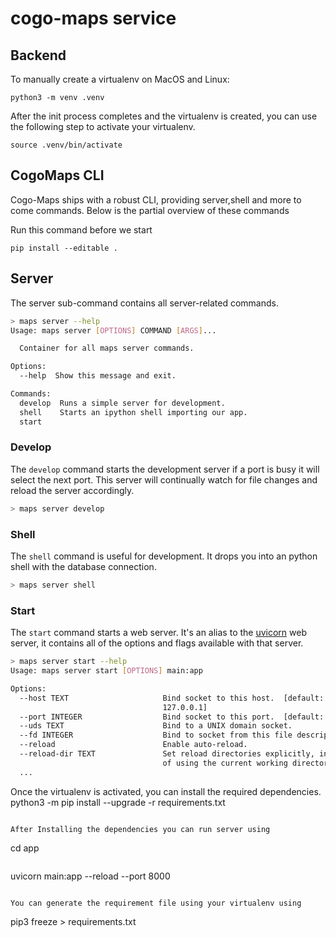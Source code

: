 # cogo-maps service


## Backend

To manually create a virtualenv on MacOS and Linux:

```
python3 -m venv .venv
```

After the init process completes and the virtualenv is created, you can use the following step to activate your virtualenv.
```
source .venv/bin/activate
```
## CogoMaps CLI
Cogo-Maps ships with a robust CLI, providing server,shell and more to come commands. Below is the partial overview of these commands

Run this command before we start
```
pip install --editable .
```

## Server

The server sub-command contains all server-related commands.

```bash
> maps server --help                                                                        develop ⬇ ◼
Usage: maps server [OPTIONS] COMMAND [ARGS]...

  Container for all maps server commands.

Options:
  --help  Show this message and exit.

Commands:
  develop  Runs a simple server for development.
  shell    Starts an ipython shell importing our app.
  start
```

### Develop

The `develop` command starts the development server if a port is busy it will select the next port. This server will continually watch for file changes and reload the server accordingly.

```bash
> maps server develop
```

### Shell

The `shell` command is useful for development. It drops you into an python shell with the database connection.

```bash
> maps server shell
```

### Start

The `start` command starts a web server. It's an alias to the [uvicorn](https://www.uvicorn.org/) web server, it contains all of the options and flags available with that server.

```bash
> maps server start --help
Usage: maps server start [OPTIONS] main:app

Options:
  --host TEXT                     Bind socket to this host.  [default:
                                  127.0.0.1]
  --port INTEGER                  Bind socket to this port.  [default: 8000]
  --uds TEXT                      Bind to a UNIX domain socket.
  --fd INTEGER                    Bind to socket from this file descriptor.
  --reload                        Enable auto-reload.
  --reload-dir TEXT               Set reload directories explicitly, instead
                                  of using the current working directory.
  ...
```

Once the virtualenv is activated, you can install the required dependencies.
python3 -m pip install --upgrade -r requirements.txt
```

After Installing the dependencies you can run server using

```
cd app
```
```
uvicorn main:app --reload --port 8000
```

You can generate the requirement file using your virtualenv using
```
pip3 freeze > requirements.txt
```

